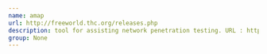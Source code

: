 ```yaml
---
name: amap
url: http://freeworld.thc.org/releases.php
description: tool for assisting network penetration testing. URL : http://freeworld.thc.org/releases.php Groups : None
group: None
---
```

